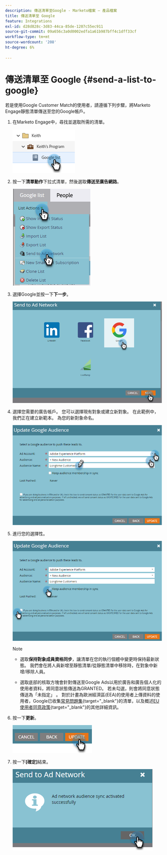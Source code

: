 ```yaml
---
description: 傳送清單至Google - Marketo檔案 — 產品檔案
title: 傳送清單至 Google
feature: Integrations
exl-id: d28d828c-3d83-44ca-85de-1207c55ec911
source-git-commit: 09a656c3a0d0002edfa1a61b987bff4c1dff33cf
workflow-type: tm+mt
source-wordcount: '208'
ht-degree: 6%

---
```


# 傳送清單至 Google {#send-a-list-to-google}

若是使用Google Customer Match的使用者，請遵循下列步驟，將Marketo Engage靜態清單傳送至您的Google帳戶。

1. 在Marketo Engage中，尋找並選取所需的清單。

   ![](assets/send-a-list-to-google-1.png)

1. 按一下&#x200B;**清單動作**&#x200B;下拉式清單，然後選取&#x200B;**傳送至廣告網路**。

   ![](assets/send-a-list-to-google-2.png)

1. 選擇Google並按一下&#x200B;**下一步**。

   ![](assets/send-a-list-to-google-3.png)

1. 選擇您需要的廣告帳戶。 您可以選擇現有對象或建立新對象。 在此範例中，我們正在建立新範本。 為您的新對象命名。

   ![](assets/send-a-list-to-google-4.png)

1. 進行您的選擇性。

   ![](assets/send-a-list-to-google-5.png)

   >[!NOTE]
   >
   >* 選取&#x200B;**保持對象成員資格同步**，讓清單在您的執行個體中變更時保持最新狀態。 我們會在將人員新增至靜態清單/從靜態清單中移除時，在對象中新增/移除人員。
   >
   >* 選取底部的核取方塊會針對傳送至Google Ads以用於廣告和廣告個人化的使用者資料，將同意狀態傳送為GRANTED。 若未勾選，則會將同意狀態傳送為「未指定」 。 對於計畫為歐洲經濟區(EEA)的使用者上傳資料的使用者，Google已收集[常見問題集](https://support.google.com/google-ads/answer/14310715){target="_blank"}的清單，以及概述[EU使用者同意政策](https://www.google.com/about/company/user-consent-policy/){target="_blank"}的其他詳細資訊。

1. 按一下&#x200B;**更新**。

   ![](assets/send-a-list-to-google-6.png)

1. 按一下&#x200B;**[確定]**&#x200B;結束。

   ![](assets/send-a-list-to-google-7.png)
